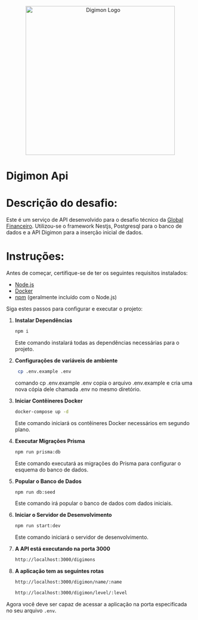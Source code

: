 <p align="center">
  <a href="https://en.wikipedia.org/wiki/Digimon" target="blank"><img src="https://i.pinimg.com/564x/56/01/98/560198dcd2399182312e0828ebb6bf2e.jpg" width="400" alt="Digimon Logo" /></a>
</p>

# Digimon Api

# Descrição do desafio:

Este é um serviço de API desenvolvido para o desafio técnico da [Global Financeiro](https://globalfinanceiro.com.br/). Utilizou-se o framework Nestjs, Postgresql para o banco de dados e a API Digimon para a inserção inicial de dados.

# Instruções:

Antes de começar, certifique-se de ter os seguintes requisitos instalados:

- [Node.js](https://nodejs.org/)
- [Docker](https://www.docker.com/get-started)
- [npm](https://www.npmjs.com/get-npm) (geralmente incluído com o Node.js)

Siga estes passos para configurar e executar o projeto:

1. **Instalar Dependências**
   ```bash
   npm i
   ```
   Este comando instalará todas as dependências necessárias para o projeto.

2. **Configurações de variáveis de ambiente**
   ```bash
    cp .env.example .env
   ```
   comando cp .env.example .env copia o arquivo .env.example e cria uma nova cópia dele chamada .env no mesmo diretório.

3. **Iniciar Contêineres Docker**
   ```bash
   docker-compose up -d
   ```
   Este comando iniciará os contêineres Docker necessários em segundo plano.

4. **Executar Migrações Prisma**
   ```bash
   npm run prisma:db
   ```
   Este comando executará as migrações do Prisma para configurar o esquema do banco de dados.

5. **Popular o Banco de Dados**
   ```bash
   npm run db:seed
   ```
   Este comando irá popular o banco de dados com dados iniciais.

6. **Iniciar o Servidor de Desenvolvimento**
   ```bash
   npm run start:dev
   ```
   Este comando iniciará o servidor de desenvolvimento.

7. **A API está executando na porta 3000**
   ```bash
   http://localhost:3000/digimons
   ```
8. **A aplicação tem as seguintes rotas**
   ```bash 
   http://localhost:3000/digimon/name/:name

   http://localhost:3000/digimon/level/:level
Agora você deve ser capaz de acessar a aplicação na porta especificada no seu arquivo `.env`.